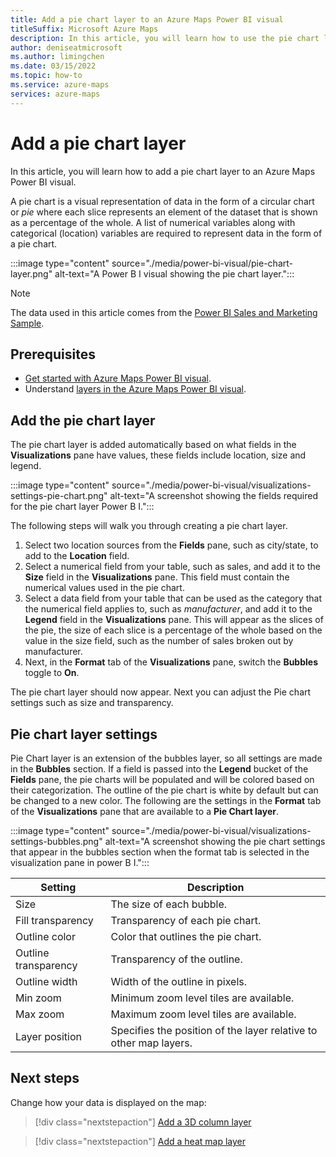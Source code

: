 ```yaml
---
title: Add a pie chart layer to an Azure Maps Power BI visual
titleSuffix: Microsoft Azure Maps
description: In this article, you will learn how to use the pie chart layer in an Azure Maps Power BI visual.
author: deniseatmicrosoft
ms.author: limingchen
ms.date: 03/15/2022
ms.topic: how-to
ms.service: azure-maps
services: azure-maps
---
```


# Add a pie chart layer

In this article, you will learn how to add a pie chart layer to an Azure Maps Power BI visual.

A pie chart is a visual representation of data in the form of a circular chart or *pie* where each slice represents an element of the dataset that is shown as a percentage of the whole. A list of numerical variables along with categorical (location) variables are required to represent data in the form of a pie chart.

:::image type="content" source="./media/power-bi-visual/pie-chart-layer.png" alt-text="A Power B I visual showing the pie chart layer.":::

> [!NOTE]
> The data used in this article comes from the [Power BI Sales and Marketing Sample](/power-bi/create-reports/sample-datasets#download-original-sample-power-bi-files).

## Prerequisites

- [Get started with Azure Maps Power BI visual](./power-bi-visual-get-started.md).
- Understand [layers in the Azure Maps Power BI visual](./power-bi-visual-understanding-layers.md).

## Add the pie chart layer

The pie chart layer is added automatically based on what fields in the **Visualizations** pane have values, these fields include location, size and legend.

:::image type="content" source="./media/power-bi-visual/visualizations-settings-pie-chart.png" alt-text="A screenshot showing the fields required for the pie chart layer Power B I.":::

The following steps will walk you through creating a pie chart layer.

1. Select two location sources from the **Fields** pane, such as city/state, to add to the **Location** field.
1. Select a numerical field from your table, such as sales, and add it to the **Size** field in the **Visualizations** pane. This field must contain the numerical values used in the pie chart.
1. Select a data field from your table that can be used as the category that the numerical field applies to, such as *manufacturer*, and add it to the **Legend** field in the **Visualizations** pane. This will appear as the slices of the pie, the size of each slice is a percentage of the whole based on the value in the size field, such as the number of sales broken out by manufacturer.
1. Next, in the **Format** tab of the **Visualizations** pane, switch the **Bubbles** toggle to **On**.

The pie chart layer should now appear. Next you can adjust the Pie chart settings such as size and transparency.

## Pie chart layer settings

Pie Chart layer is an extension of the bubbles layer, so all settings are made in the **Bubbles** section. If a field is passed into the **Legend** bucket of the **Fields** pane, the pie charts will be populated and will be colored based on their categorization. The outline of the pie chart is white by default but can be changed to a new color. The following are the settings in the **Format** tab of the **Visualizations** pane that are available to a **Pie Chart layer**.

:::image type="content" source="./media/power-bi-visual/visualizations-settings-bubbles.png" alt-text="A screenshot showing the pie chart settings that appear in the bubbles section when the format tab is selected in the visualization pane in power B I.":::

| Setting               | Description                                                       |
|-----------------------|-------------------------------------------------------------------|
| Size                  | The size of each bubble.                                          |
| Fill transparency     | Transparency of each pie chart.                                   |
| Outline color         | Color that outlines the pie chart.                                |
| Outline transparency  | Transparency of the outline.                                      |
| Outline width         | Width of the outline in pixels.                                   |
| Min zoom              | Minimum zoom level tiles are available.                           |
| Max zoom              | Maximum zoom level tiles are available.                           |
| Layer position        | Specifies the position of the layer relative to other map layers. |

## Next steps

Change how your data is displayed on the map:

> [!div class="nextstepaction"]
> [Add a 3D column layer](power-bi-visual-add-3d-column-layer.md)

> [!div class="nextstepaction"]
> [Add a heat map layer](power-bi-visual-add-heat-map-layer.md)

